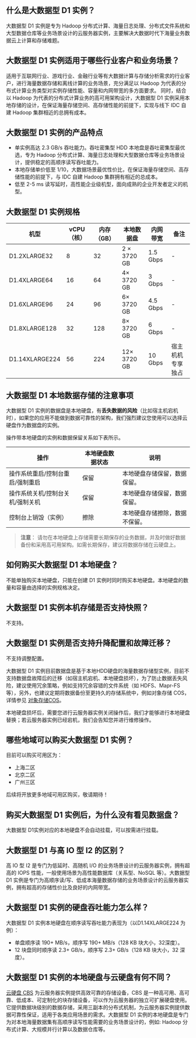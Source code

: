 
## 什么是大数据型 D1 实例？

大数据型 D1 实例是专为 Hadoop 分布式计算、海量日志处理、分布式文件系统和大型数据仓库等业务场景设计的云服务器实例，主要解决大数据时代下海量业务数据云上计算和存储难题。



## 大数据型 D1 实例适用于哪些行业客户和业务场景？

适用于互联网行业、游戏行业、金融行业等有大数据计算与存储分析需求的行业客户，进行海量数据存储和离线计算的业务场景，充分满足以 Hadoop 为代表的分布式计算业务类型对实例存储性能、容量和内网带宽的多方面要求。
同时，结合以 Hadoop 为代表的分布式计算业务的高可用架构设计，大数据型 D1 实例采用本地存储的设计，在保证海量存储空间、高存储性能的前提下，实现与线下 IDC 自建 Hadoop 集群相近的总拥有成本。

## 大数据型 D1 实例的产品特点


* 单实例高达 2.3 GB/s 吞吐能力。吞吐密集型 HDD 本地盘是吞吐密集型最优选，专为 Hadoop 分布式计算、海量日志处理和大型数据仓库等业务场景设计，提供稳定的高顺序读写吞吐能力。
* 本地存储单价低至 1/10，大数据场景最优性价比，在保证海量存储空间、高存储性能的前提下，与 IDC 自建 Hadoop 集群拥有相近的总成本。
* 低至 2-5 ms 读写延时，高性能企业级机型，面向成熟的企业开发者定义的机型。

## 大数据型 D1 实例规格

|机型  |vCPU（核）  | 内存（GB）  | 本地数据盘 | 内网带宽  |备注 |
|-------|----|------|------|------|------|
| D1.2XLARGE32  | 8  | 32  | 2 × 3720 GB  |1.5 Gbps |-|
|D1.4XLARGE64  | 16  | 64 | 4× 3720 GB| 3 Gbps |-|
| D1.6XLARGE96  | 24  | 96  | 6× 3720 GB  | 4.5 Gbps | -|
| D1.8XLARGE128  | 32  | 128  | 8× 3720 GB | 6 Gbps | -|
| D1.14XLARGE224  | 56  | 224  | 12× 3720 GB  | 10 Gbps |  宿主机机专享独占 |



## 大数据型 D1 本地数据存储的注意事项


大数据型 D1 实例的数据盘是本地硬盘，有**丢失数据的风险**（比如宿主机宕机时），如果您的应用不能做到数据可靠性的架构，我们强烈建议您使用可以选择云硬盘作为数据盘的实例。

操作带本地硬盘的实例和数据保留关系如下表所示。


|操作 |本地硬盘数据状态 |说明|
|------|-----|-----|
| 操作系统重启/控制台重启/强制重启  | 保留 | 本地硬盘存储保留，数据保留。 |
| 操作系统关机/控制台关机/强制关机 | 保留 | 本地硬盘存储保留，数据保留。 |
| 控制台上销毁（实例） | 擦除 | 本地硬盘存储擦除，数据不保留。 |

> **注意**：
请勿在本地硬盘上存储需要长期保存的业务数据，并及时做好数据备份和采用高可用架构。如需长期保存，建议将数据存储在云硬盘上。

## 如何购买大数据型 D1 本地硬盘？

不能单独购买本地硬盘，只能在创建 D1 实例时同时购买本地硬盘。本地硬盘的数量和容量由选择的实例规格决定。

## 大数据型 D1 实例本机存储是否支持快照？
不支持。

## 大数据型 D1 实例是否支持升降配置和故障迁移？

不支持调整配置。

大数据型 D1 实例目前数据盘是基于本地HDD硬盘的海量数据存储型实例，目前不支持数据盘故障后的迁移（如宿主机宕机、本地硬盘损坏），为了防止数据丢失风险，建议使用冗余策略，例如支持冗余容错的文件系统（如 HDFS、Mapr-FS 等），另外，也建议定期将数据备份至更持久的存储系统中，例如对象存储 COS，详情参见 [对象存储COS](https://cloud.tencent.com/document/product/436)。

本地硬盘损坏后，需要您进行云服务器实例关闭操作后，我们才能够进行本地硬盘替换；若云服务器实例已经宕机，我们会告知您并进行维修操作。


## 哪些地域可以购买大数据型 D1 实例？

目前可以购买可用区为：

* 上海二区
* 北京二区
* 广州三区

后续将开放更多地域可用区购买，敬请期待！

## 购买大数据型 D1 实例后，为什么没有看见数据盘？

大数据型 D1实例对应的本地硬盘不会自动挂载，可以按需进行挂载。

## 大数据型 D1 与高 IO 型 I2 的区别？

高 IO 型 I2 是专门为低延时、高随机 I/O 的业务场景设计的云服务器实例，拥有超高的 IOPS 性能，一般使用场景为高性能数据库（关系型、NoSQL 等）。大数据型 D1 实例是专门为高顺序读/写、低成本海量数据存储的业务场景设计的云服务器实例，拥有超高的存储性价比及良好的内网带宽。

## 大数据型 D1 实例的硬盘吞吐能力怎么样？

大数据型 D1 实例本地硬盘在顺序读写吞吐能力表现为（以D1.14XLARGE224 为例）：
 
* 单盘顺序读 190+ MB/s，顺序写 190+ MB/s（128 KB 块大小，32深度）。
* 12 块盘同时顺序读 2.3+ GB/s，顺序写 2.3+ GB/s（128 KB 块大小，32 深度）。

## 大数据型 D1 实例的本地硬盘与云硬盘有何不同？

[云硬盘 CBS](https://cloud.tencent.com/document/product/362) 为云服务器实例提供高效可靠的存储设备，CBS 是一种高可用、高可靠、低成本、可定制化的块存储设备，可以作为云服务器的独立可扩展硬盘使用。它提供数据块级别的数据存储，采用三副本的分布式机制，为云服务器实例提供数据可靠性保证，适用于各类应用场景的需求。大数据型 D1 实例的本地硬盘是专门为对本地海量数据集有高顺序读写性能需要的业务场景设计的，例如: Hadoop 分布式计算、大规模并行计算以及数据仓库等。

